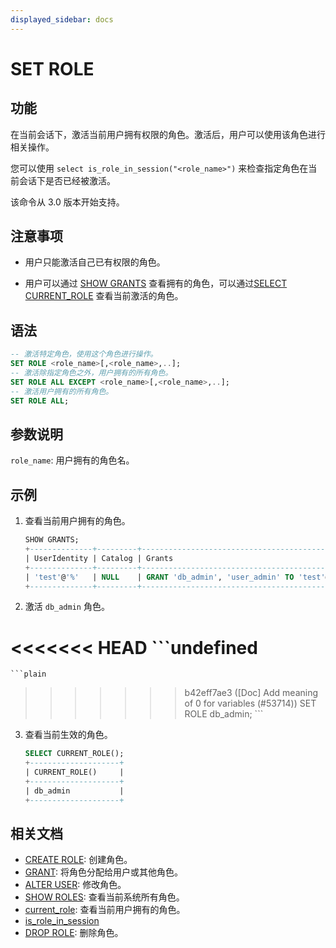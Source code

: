 ```yaml
---
displayed_sidebar: docs
---
```


# SET ROLE

## 功能

在当前会话下，激活当前用户拥有权限的角色。激活后，用户可以使用该角色进行相关操作。

您可以使用 `select is_role_in_session("<role_name>")` 来检查指定角色在当前会话下是否已经被激活。

该命令从 3.0 版本开始支持。

## 注意事项

- 用户只能激活自己已有权限的角色。

- 用户可以通过 [SHOW GRANTS](SHOW_GRANTS.md) 查看拥有的角色，可以通过[SELECT CURRENT_ROLE](../../sql-functions/utility-functions/current_role.md) 查看当前激活的角色。

## 语法

```SQL
-- 激活特定角色，使用这个角色进行操作。
SET ROLE <role_name>[,<role_name>,..];
-- 激活除指定角色之外，用户拥有的所有角色。
SET ROLE ALL EXCEPT <role_name>[,<role_name>,..]; 
-- 激活用户拥有的所有角色。
SET ROLE ALL;
```

## 参数说明

`role_name`: 用户拥有的角色名。

## 示例

1. 查看当前用户拥有的角色。

    ```SQL
    SHOW GRANTS;
    +--------------+---------+----------------------------------------------+
    | UserIdentity | Catalog | Grants                                       |
    +--------------+---------+----------------------------------------------+
    | 'test'@'%'   | NULL    | GRANT 'db_admin', 'user_admin' TO 'test'@'%' |
    +--------------+---------+----------------------------------------------+
    ```

2. 激活 `db_admin` 角色。

<<<<<<< HEAD
    ```undefined
=======
    ```plain
>>>>>>> b42eff7ae3 ([Doc] Add meaning of 0 for variables (#53714))
    SET ROLE db_admin;
    ```

3. 查看当前生效的角色。

    ```SQL
    SELECT CURRENT_ROLE();
    +--------------------+
    | CURRENT_ROLE()     |
    +--------------------+
    | db_admin           |
    +--------------------+
    ```

## 相关文档

- [CREATE ROLE](CREATE_ROLE.md): 创建角色。
- [GRANT](GRANT.md): 将角色分配给用户或其他角色。
- [ALTER USER](ALTER_USER.md): 修改角色。
- [SHOW ROLES](SHOW_ROLES.md): 查看当前系统所有角色。
- [current_role](../../sql-functions/utility-functions/current_role.md): 查看当前用户拥有的角色。
- [is_role_in_session](../../sql-functions/utility-functions/is_role_in_session.md)
- [DROP ROLE](DROP_ROLE.md): 删除角色。
